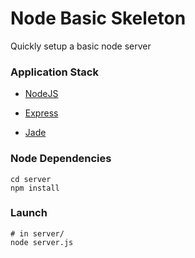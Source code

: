 # Node Basic Skeleton #
 
Quickly setup a basic node server

### Application Stack ######

- [NodeJS](http://www.nodejs.org)

- [Express](http://www.expressjs.com/)

- [Jade](http://jade-lang.com/)

### Node Dependencies ######

    cd server
    npm install

### Launch ######

    # in server/
    node server.js
